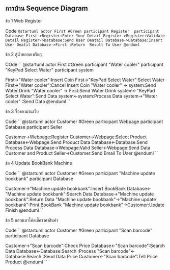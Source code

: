 ## การบ้าน Sequence Diagram

ข้อ 1 Web Register

Code
``
@startuml
actor First #Green
participant Register 
participant Database
First->Register:Enter Your Detail
Register->Register:Validate Detail
Register->Database:Send User Deatail
Database->Database:Insert User Deatil
Database->First :Return  Result To User
@enduml
``


ข้อ 2 ตู้น้ำหยอดเหรียญ

COde
``
@startuml
actor First #Green
participant "Water cooler" 
participant "KeyPad Select Water" 
participant system 

First->"Water cooler":Insert Coin
First->"KeyPad Select Water":Select Water
First->"Water cooler":Cancel Insert Coin
"Water cooler" -> system:Send Water Drink
"Water cooler" -> First:Send Water Drink
system<-"KeyPad Select Water":Send Data
system<-system:Process Data
system->"Water cooler" :Send Data
@enduml
``

ข้อ 3 ซื้อของผ่านเว็บ

Code
``
@startuml
actor Customer #Green
participant Webpage 
participant Database 
participant Seller

Customer->Webpage:Register
Customer->Webpage:Select Product
Database<-Webpage:Send Product Data
Database<-Database:Send Process Data
Database->Webpage:Valid
Seller<-Webpage:Send Data Customer and Product
Seller->Customer:Send Email To User
@enduml
``

ข้อ 4 Update BookBank Machine

Code
``
@startuml
actor Customer #Green
participant "Machine update bookbank" 
participant Database 

Customer->"Machine update bookbank":Insert BookBank
Database<-"Machine update bookbank":Search Data
Database->"Machine update bookbank":Return Data
"Machine update bookbank"->"Machine update bookbank":Print BookBank
"Machine update bookbank"->Customer:Update Finish
@enduml
``

ข้อ 5 แสกนบาโค้ดเช็คราคาสินค้า

Code
``
@startuml
actor Customer #Green
participant "Scan barcode"
participant Database 

Customer->"Scan barcode":Check Price
Database<-"Scan barcode":Search Data
Database<-Database:Search :Process
"Scan barcode"<-Database:Search :Send Data Price
Customer<-"Scan barcode":Tell Price Product
@enduml
``


